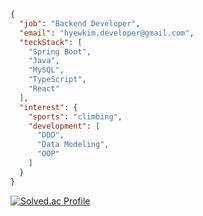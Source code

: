 ```JSON
{
  "job": "Backend Developer",
  "email": "hyewkim.developer@gmail.com",
  "teckStack": [
    "Spring Boot",
    "Java",
    "MySQL",
    "TypeScript",
    "React"
  ],
  "interest": {
    "sports": "climbing",
    "development": [
      "DDD",
      "Data Modeling",
      "OOP"
    ]
  }
}
```
  
[![Solved.ac Profile](http://mazassumnida.wtf/api/v2/generate_badge?boj=gpdnjs861)](https://solved.ac/gpdnjs861/)
  <!--START_SECTION:waka-->
  <!--END_SECTION:waka-->
